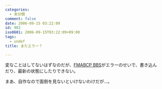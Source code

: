 ```yaml
---
categories:
  - 未分類
comment: false
date: 2006-09-15 03:22:09
id: 982
iso8601: 2006-09-15T03:22:09+09:00
tags:
  - undef
title: またエラー？

---
```


<div class="entry-body">
                                 <p>変なことはしてないはずなのだが、<a href="http://fmabcp.s232.xrea.com/bbs.html">FMABCP BBS</a>がエラーのせいで、書き込んだり、最新の状態にしたりできない。</p>

<p>まあ、自作なので面倒を見ないといけないわけだが…。</p>
                              </div>    	